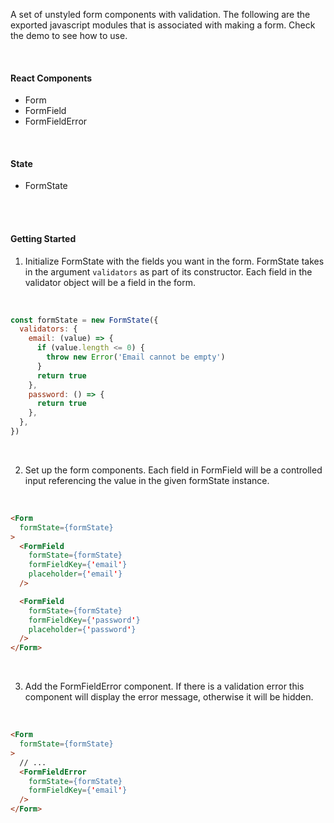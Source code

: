 A set of unstyled form components with validation. The following are the
exported javascript modules that is associated with making a form. Check the
demo to see how to use.

<br/>

#### React Components

- Form
- FormField
- FormFieldError

<br/>

#### State

- FormState

<br/>
<br/>

#### Getting Started

1. Initialize FormState with the fields you want in the form. FormState takes in
   the argument `validators` as part of its constructor. Each field in the
   validator object will be a field in the form.

<br />

```js
const formState = new FormState({
  validators: {
    email: (value) => {
      if (value.length <= 0) {
        throw new Error('Email cannot be empty')
      }
      return true
    },
    password: () => {
      return true
    },
  },
})
```
<br />

2. Set up the form components. Each field in FormField will be a controlled
   input referencing the value in the given formState instance.

<br />

```html
<Form
  formState={formState}
>
  <FormField
    formState={formState}
    formFieldKey={'email'}
    placeholder={'email'}
  />

  <FormField
    formState={formState}
    formFieldKey={'password'}
    placeholder={'password'}
  />
</Form>
```

<br />

3. Add the FormFieldError component. If there is a validation error this
   component will display the error message, otherwise it will be hidden.

<br />

```html
<Form
  formState={formState}
>
  // ...
  <FormFieldError
    formState={formState}
    formFieldKey={'email'}
  />
</Form>
```

